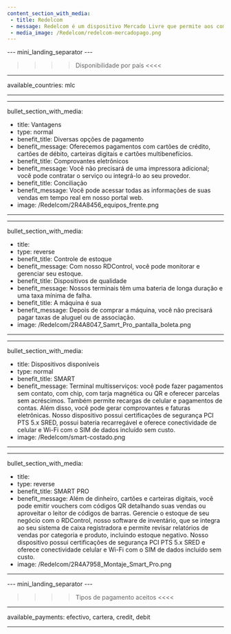 ```yaml
---
content_section_with_media: 
 - title: Redelcom
 - message: Redelcom é um dispositivo Mercado Livre que permite aos compradores fazer pagamentos presenciais de forma rápida e segura usando cartões de crédito e débito, dinheiro ou carteiras digitais. Além disso, usando o Redelcom, é possível oferecer parcelamento com ou sem acréscimos e, dependendo do dispositivo, gerenciar e atualizar facilmente o estoque da loja.
 - media_image: /Redelcom/redelcom-mercadopago.png
---
```


--- mini_landing_separator ---

>>>> Disponibilidade por país <<<<
---
available_countries: mlc

---

---
bullet_section_with_media: 
 - title: Vantagens
 - type: normal
 - benefit_title: Diversas opções de pagamento
 - benefit_message: Oferecemos pagamentos com cartões de crédito, cartões de débito, carteiras digitais e cartões multibenefícios.
 - benefit_title: Comprovantes eletrônicos
 - benefit_message: Você não precisará de uma impressora adicional; você pode contratar o serviço ou integrá-lo ao seu provedor.
 - benefit_title: Conciliação
 - benefit_message: Você pode acessar todas as informações de suas vendas em tempo real em nosso portal web.
 - image: /Redelcom/2R4A8456_equipos_frente.png
---

---
bullet_section_with_media: 
 - title: 
 - type: reverse
 - benefit_title: Controle de estoque
 - benefit_message: Com nosso RDControl, você pode monitorar e gerenciar seu estoque.
 - benefit_title: Dispositivos de qualidade
 - benefit_message: Nossos terminais têm uma bateria de longa duração e uma taxa mínima de falha.
 - benefit_title: A máquina é sua
 - benefit_message: Depois de comprar a máquina, você não precisará pagar taxas de aluguel ou de associação.
 - image: /Redelcom/2R4A8047_Samrt_Pro_pantalla_boleta.png
---

---
bullet_section_with_media:
 - title: Dispositivos disponíveis
 - type: normal
 - benefit_title: SMART
 - benefit_message: Terminal multisserviços: você pode fazer pagamentos sem contato, com chip, com tarja magnética ou QR e oferecer parcelas sem acréscimos. Também permite recargas de celular e pagamentos de contas. Além disso, você pode gerar comprovantes e faturas eletrônicas. Nosso dispositivo possui certificações de segurança PCI PTS 5.x SRED, possui bateria recarregável e oferece conectividade de celular e Wi-Fi com o SIM de dados incluído sem custo.
 - image: /Redelcom/smart-costado.png
---

---
bullet_section_with_media:
 - title: 
 - type: reverse
 - benefit_title: SMART PRO
 - benefit_message: Além de dinheiro, cartões e carteiras digitais, você pode emitir vouchers com códigos QR detalhando suas vendas ou aproveitar o leitor de códigos de barras. Gerencie o estoque de seu negócio com o RDControl, nosso software de inventário, que se integra ao seu sistema de caixa registradora e permite revisar relatórios de vendas por categoria e produto, incluindo estoque negativo. Nosso dispositivo possui certificações de segurança PCI PTS 5.x SRED e oferece conectividade celular e Wi-Fi com o SIM de dados incluído sem custo.  
 - image: /Redelcom/2R4A7958_Montaje_Smart_Pro.png
---

--- mini_landing_separator ---
>>>> Tipos de pagamento aceitos <<<<
---
available_payments: efectivo, cartera, credit, debit

----